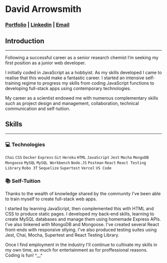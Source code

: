 # David Arrowsmith

### [Portfolio](https://gummicode.github.io/personal-profile-react/) | [Linkedin](https://www.linkedin.com/in/david-arrowsmith/) | [Email](dtarrowsmith@gmail.com)


## Introduction
---
Following a successful career as a senior research chemist
I’m seeking my first position as a junior web developer.

I initially coded in JavaScript as a hobbyist. As my skills
developed I came to realise that this would make a fantastic
career. I started an intensive self-training regime to progress my
skills from coding JavaScript functions to developing full-stack
apps using contemporary technologies.

My career as a scientist endowed me with numerous
complementary skills such as project design and management,
collaboration, technical communication and self-tuition.

## Skills
---

### 💻 Technologies

```Chai``` ```CSS``` ```Docker``` ```Express``` ```Git``` ```Heroku``` ```HTML``` ```JavaScript``` ```Jest``` ```Mocha``` ```MongoDB``` ```Mongoose``` ```MySQL``` ```MySQL Workbench``` ```Node.JS``` ```Postman``` ```React``` ```React Testing Library``` ```Robo 3T``` ```Sequelize``` ```Supertest``` ```Vercel``` ```VS Code```

### 📚 Self-Tuition

Thanks to the wealth of knowledge shared by the community I've been able to train myself to create full-stack web apps.

I started by learning JavaScript, then complemented this with HTML and CSS to produce static pages. I developed my back-end skills, learning to create MySQL databases and manage them using homemade Express APIs. I've also tinkered with MongoDB and Mongoose. I've created several React front-ends with responsive stlying. I've also produced testing suites using Jest, Chai, Mocha, Supertest and React Testing Library.

Once I find employment in the industry I'll continue to cultivate my skills in my own time, as much for entertainment as for proffessional reasons. Coding is fun! ^__^


### 